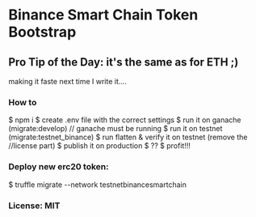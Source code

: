 # Binance Smart Chain Token Bootstrap

## Pro Tip of the Day: it's the same as for ETH ;)

making it faste next time I write it....

### How to

$ npm i
$ create .env file with the correct settings
$ run it on ganache (migrate:develop) // ganache must be running
$ run it on testnet (migrate:testnet_binance)
$ run flatten & verify it on testnet (remove the //license part)
$ publish it on production
$ ??
$ profit!!!

### Deploy new erc20 token:

$ truffle migrate --network testnetbinancesmartchain

### License: MIT
